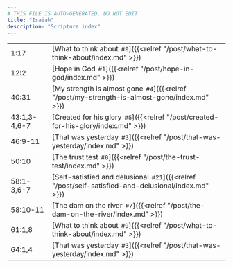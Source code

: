```yaml
---
# THIS FILE IS AUTO-GENERATED, DO NOT EDIT
title: "Isaiah"
description: "Scripture index"
---
```


|  |  |
| --- | --- |
| 1:17 | [What to think about<span style="font-size:smaller; padding-left:0.5em;">#9</span>]({{<relref "/post/what-to-think-about/index.md" >}}) |
| 12:2 | [Hope in God<span style="font-size:smaller; padding-left:0.5em;">#1</span>]({{<relref "/post/hope-in-god/index.md" >}}) |
| 40:31 | [My strength is almost gone<span style="font-size:smaller; padding-left:0.5em;">#4</span>]({{<relref "/post/my-strength-is-almost-gone/index.md" >}}) |
| 43:1,3-4,6-7 | [Created for his glory<span style="font-size:smaller; padding-left:0.5em;">#5</span>]({{<relref "/post/created-for-his-glory/index.md" >}}) |
| 46:9-11 | [That was yesterday<span style="font-size:smaller; padding-left:0.5em;">#3</span>]({{<relref "/post/that-was-yesterday/index.md" >}}) |
| 50:10 | [The trust test<span style="font-size:smaller; padding-left:0.5em;">#6</span>]({{<relref "/post/the-trust-test/index.md" >}}) |
| 58:1-3,6-7 | [Self-satisfied and delusional<span style="font-size:smaller; padding-left:0.5em;">#21</span>]({{<relref "/post/self-satisfied-and-delusional/index.md" >}}) |
| 58:10-11 | [The dam on the river<span style="font-size:smaller; padding-left:0.5em;">#7</span>]({{<relref "/post/the-dam-on-the-river/index.md" >}}) |
| 61:1,8 | [What to think about<span style="font-size:smaller; padding-left:0.5em;">#9</span>]({{<relref "/post/what-to-think-about/index.md" >}}) |
| 64:1,4 | [That was yesterday<span style="font-size:smaller; padding-left:0.5em;">#3</span>]({{<relref "/post/that-was-yesterday/index.md" >}}) |
